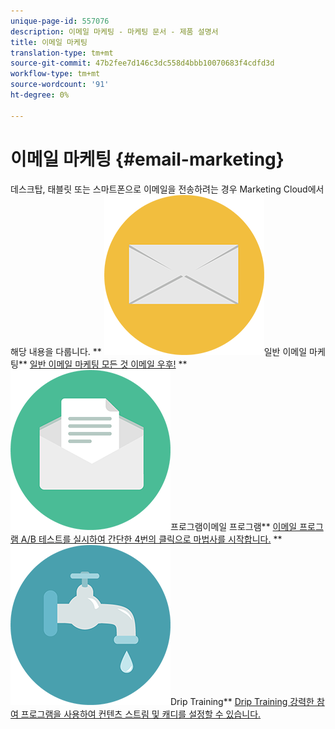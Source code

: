 ```yaml
---
unique-page-id: 557076
description: 이메일 마케팅 - 마케팅 문서 - 제품 설명서
title: 이메일 마케팅
translation-type: tm+mt
source-git-commit: 47b2fee7d146c3dc558d4bbb10070683f4cdfd3d
workflow-type: tm+mt
source-wordcount: '91'
ht-degree: 0%

---
```



# 이메일 마케팅 {#email-marketing}

데스크탑, 태블릿 또는 스마트폰으로 이메일을 전송하려는 경우 Marketing Cloud에서 해당 내용을 다룹니다.
** ![일반 이메일 마케팅](assets/office-27.png)일반 이메일 마케팅** [일반 이메일 마케팅 모든 것 이메일 우후!](https://docs.marketo.com/display/DOCS/General)     **  ![이메일 ](assets/chat-messages-10.png)프로그램이메일 프로그램**  [이메일 프로그램 A/B 테스트를 실시하여 간단한 4번의 클릭으로 마법사를 시작합니다.](https://docs.marketo.com/display/DOCS/Email+Programs)     **  ![Drip ](assets/ecology-14.png)Drip Training**  [Drip Training 강력한 참여 프로그램을 사용하여 컨텐츠 스트림 및 캐디를 설정할 수 있습니다.](https://docs.marketo.com/display/DOCS/Drip+Nurturing)